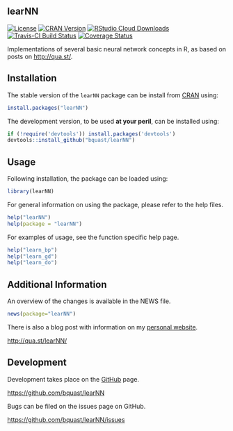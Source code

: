 learNN
-------------
[![License](http://img.shields.io/badge/license-GPLv3-brightgreen.svg?style=flat)](http://www.gnu.org/licenses/gpl-3.0.html)
[![CRAN Version](http://www.r-pkg.org/badges/version/learNN)](http://cran.r-project.org/package=learNN)
[![RStudio Cloud Downloads](http://cranlogs.r-pkg.org/badges/learNN?color=brightgreen)](http://cran.rstudio.com/package=learNN)
[![Travis-CI Build Status](https://travis-ci.org/bquast/learNN.svg?branch=master)](https://travis-ci.org/bquast/learNN)
[![Coverage Status](https://img.shields.io/coveralls/bquast/learNN.svg)](https://coveralls.io/r/bquast/learNN?branch=master)

Implementations of several basic neural network concepts in R, as based on posts on http://qua.st/.


Installation
-------------
The stable version of the `learNN` package can be install from [CRAN](http://cran.r-project.org/package=learNN) using:

```r
install.packages("learNN")
```

The development version, to be used **at your peril**, can be installed using:

```r
if (!require('devtools')) install.packages('devtools')
devtools::install_github("bquast/learNN")
```


Usage
-------
Following installation, the package can be loaded using:

```r
library(learNN)
```

For general information on using the package, please refer to the help files.

```r
help("learNN")
help(package = "learNN")
```
    
For examples of usage, see the function specific help page.

```r
help("learn_bp")
help("learn_gd")
help("learn_do")
```


Additional Information
-----------------------
An overview of the changes is available in the NEWS file.

```r
news(package="learNN")
```

There is also a blog post with information on my [personal website](http://qua.st/).

http://qua.st/learNN/
 

Development
-------------
Development takes place on the [GitHub](https://github.com/) page.

https://github.com/bquast/learNN

Bugs can be filed on the issues page on GitHub.

https://github.com/bquast/learNN/issues
